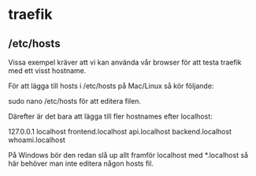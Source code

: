 # traefik

## /etc/hosts

Vissa exempel kräver att vi kan använda vår browser för att testa traefik med ett visst hostname.

För att lägga till hosts i /etc/hosts på Mac/Linux så kör följande:

sudo nano /etc/hosts för att editera filen.

Därefter är det bara att lägga till fler hostnames efter localhost:

127.0.0.1       localhost frontend.localhost api.localhost backend.localhost whoami.localhost

På Windows bör den redan slå up allt framför localhost med *.localhost så här behöver man inte editera någon hosts fil.
